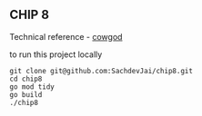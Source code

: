 ## CHIP 8 

Technical reference - [cowgod](http://devernay.free.fr/hacks/chip8/C8TECH10.HTM)

to run this project locally 

```
git clone git@github.com:SachdevJai/chip8.git
cd chip8
go mod tidy
go build
./chip8
```
